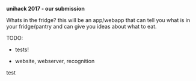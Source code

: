 
**unihack 2017 - our submission**

Whats in the fridge?
this will be an app/webapp that can tell you what is in your fridge/pantry and can give you ideas about what to eat.

TODO:
- tests!
+ website, webserver, recognition

test